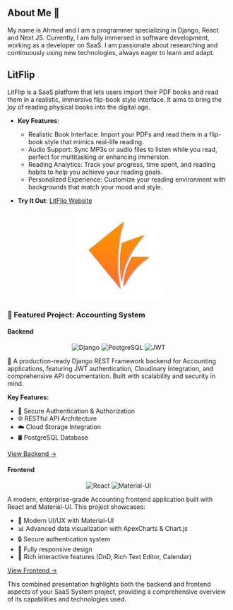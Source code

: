 ## About Me 👤

My name is Ahmed and I am a programmer specializing in Django, React and Next JS. Currently, I am fully immersed in software development, working as a developer on SaaS. I am passionate about researching and continuously using new technologies, always eager to learn and adapt.

## LitFlip

LitFlip is a SaaS platform that lets users import their PDF books and read them in a realistic, immersive flip-book style interface. It aims to bring the joy of reading physical books into the digital age.

- **Key Features**:
  - Realistic Book Interface: Import your PDFs and read them in a flip-book style that mimics real-life reading.
  - Audio Support: Sync MP3s or audio files to listen while you read, perfect for multitasking or enhancing immersion.
  - Reading Analytics: Track your progress, time spent, and reading habits to help you achieve your reading goals.
  - Personalized Experience: Customize your reading environment with backgrounds that match your mood and style.

- **Try It Out**: [LitFlip Website](https://www.litflip.app/)

<p align="center">
  <img src="https://github.com/Ahmed48-C/Ahmed48-C/blob/main/logo-transparent.png?raw=true" width="200px" alt="LitFlip Logo"/>
</p>

### 🌟 Featured Project: Accounting System

#### Backend

<div align="center">
  <img src="https://img.shields.io/badge/django-%23092E20.svg?style=for-the-badge&logo=django&logoColor=white" alt="Django"/>
  <img src="https://img.shields.io/badge/postgres-%23316192.svg?style=for-the-badge&logo=postgresql&logoColor=white" alt="PostgreSQL"/>
  <img src="https://img.shields.io/badge/JWT-black?style=for-the-badge&logo=JSON%20web%20tokens" alt="JWT"/>
</div>

🚀 A production-ready Django REST Framework backend for Accounting applications, featuring JWT authentication, Cloudinary integration, and comprehensive API documentation. Built with scalability and security in mind.

**Key Features:**
- 🔐 Secure Authentication & Authorization
- 🌐 RESTful API Architecture
- ☁️ Cloud Storage Integration
- 🛢️ PostgreSQL Database

[View Backend →](https://github.com/Ahmed48-C/saas-system-backend)

#### Frontend

<div align="center">
  <img src="https://img.shields.io/badge/react-%23092E20.svg?style=for-the-badge&logo=react&logoColor=white" alt="React"/>
  <img src="https://img.shields.io/badge/Material--UI-%230081CB.svg?style=for-the-badge&logo=material-ui&logoColor=white" alt="Material-UI"/>
</div>

A modern, enterprise-grade Accounting frontend application built with React and Material-UI. This project showcases:

- 🎨 Modern UI/UX with Material-UI
- 📊 Advanced data visualization with ApexCharts & Chart.js
- 🔒 Secure authentication system
- 📱 Fully responsive design
- 🎯 Rich interactive features (DnD, Rich Text Editor, Calendar)

[View Frontend →](https://github.com/Ahmed48-C/saas-system-frontend)

This combined presentation highlights both the backend and frontend aspects of your SaaS System project, providing a comprehensive overview of its capabilities and technologies used.
